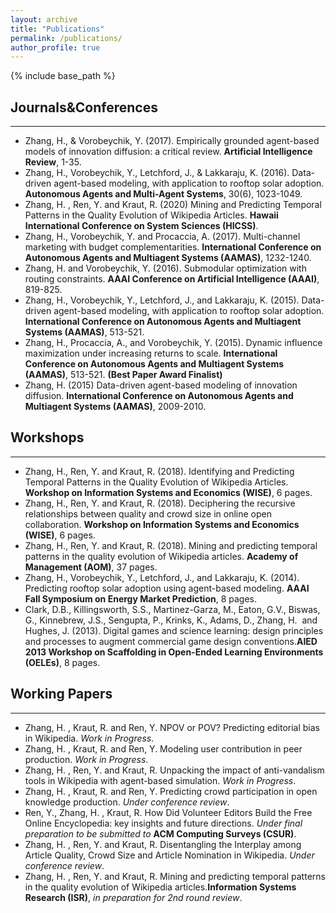 ```yaml
---
layout: archive
title: "Publications"
permalink: /publications/
author_profile: true
---
```


{% include base_path %}

## Journals&Conferences
---
* Zhang, H., & Vorobeychik, Y. (2017). Empirically grounded agent-based models of innovation diffusion: a critical review. **Artificial Intelligence Review**, 1-35.
* Zhang, H., Vorobeychik, Y., Letchford, J., & Lakkaraju, K. (2016). Data-driven agent-based modeling, with application to rooftop solar adoption. **Autonomous Agents and Multi-Agent Systems**, 30(6), 1023-1049.
* Zhang, H. ​, Ren, Y. and Kraut, R. (2020) Mining and Predicting Temporal Patterns in the Quality Evolution of Wikipedia Articles. **Hawaii International Conference on System Sciences (HICSS)**.
* Zhang, H., Vorobeychik, Y. and Procaccia, A. (2017). Multi-channel marketing with budget complementarities. **International Conference on Autonomous Agents and Multiagent Systems (AAMAS)**, 1232-1240.
* Zhang, H. and Vorobeychik, Y. (2016). Submodular optimization with routing constraints. **AAAI Conference on Artificial Intelligence (AAAI)**, 819-825.
* Zhang, H., Vorobeychik, Y., Letchford, J., and Lakkaraju, K. (2015). Data-driven agent-based modeling, with application to rooftop solar adoption. **International Conference on Autonomous Agents and Multiagent Systems (AAMAS)**, 513-521.
* Zhang, H., Procaccia, A., and Vorobeychik, Y. (2015). Dynamic influence maximization under increasing returns to scale. **International Conference on Autonomous Agents and Multiagent Systems (AAMAS)**, 513-521. **(Best Paper Award Finalist)**
* Zhang, H. (2015) Data-driven agent-based modeling of innovation diffusion. **International Conference on Autonomous Agents and Multiagent Systems (AAMAS)**, 2009-2010.

## Workshops
---
* Zhang, H., Ren, Y. and Kraut, R. (2018). Identifying and Predicting Temporal Patterns in the Quality Evolution of Wikipedia Articles. **Workshop on Information Systems and Economics (WISE)**, 6 pages.
* Zhang, H., Ren, Y. and Kraut, R. (2018). Deciphering the recursive relationships between quality and crowd size in online open collaboration. **Workshop on Information Systems and Economics (WISE)**, 6 pages.
* Zhang, H., Ren, Y. and Kraut, R. (2018). Mining and predicting temporal patterns in the quality evolution of Wikipedia articles. **Academy of Management (AOM)**, 37 pages.
* Zhang, H., Vorobeychik, Y., Letchford, J., and Lakkaraju, K. (2014). Predicting rooftop solar adoption using agent-based modeling. **AAAI Fall Symposium on Energy Market Prediction**, 8 pages.
* Clark, D.B., Killingsworth, S.S., Martinez-Garza, M., Eaton, G.V., Biswas, G., Kinnebrew, J.S., Sengupta, P., Krinks, K., Adams, D., ​Zhang, H. ​ and Hughes, J. (2013). Digital games and science learning: design principles and processes to augment commercial game design conventions. **​AIED 2013 Workshop on Scaffolding in Open-Ended Learning Environments (OELEs)**​, 8 pages.

## Working Papers
---
* Zhang, H. ​, Kraut, R. and Ren, Y. NPOV or POV? Predicting editorial bias in Wikipedia. _Work in Progress_.
* Zhang, H. ​, Kraut, R. and Ren, Y. Modeling user contribution in peer production. ​_Work in Progress_.
* Zhang, H. ​, Ren, Y. and Kraut, R. Unpacking the impact of anti-vandalism tools in Wikipedia with agent-based simulation. ​_Work in Progress_​.
* Zhang, H. ​, Kraut, R. and Ren, Y. Predicting crowd participation in open knowledge production. _Under ​conference ​review_.
* Ren, Y., ​Zhang, H. ​, Kraut, R. How Did Volunteer Editors Build the Free Online Encyclopedia: key insights and future directions. _Under final preparation to be submitted to_ **ACM Computing Surveys (CSUR)**.
* Zhang, H. ​, Ren, Y. and Kraut, R. Disentangling the Interplay among Article Quality, Crowd Size and Article Nomination in Wikipedia. _Under ​ conference ​review_.
* Zhang, H. ​, Ren, Y. and Kraut, R. Mining and predicting temporal patterns in the quality evolution of Wikipedia articles. ​**Information Systems Research (ISR​)**​, _in preparation for 2nd round review_.




